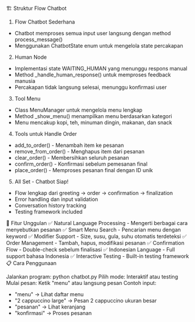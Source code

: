 🏗️ Struktur Flow Chatbot
1. Flow Chatbot Sederhana
- Chatbot memproses semua input user langsung dengan method process_message()
- Menggunakan ChatbotState enum untuk mengelola state percakapan

2. Human Node
- Implementasi state WAITING_HUMAN yang menunggu respons manual
- Method _handle_human_response() untuk memproses feedback manusia
- Percakapan tidak langsung selesai, menunggu konfirmasi user

3. Tool Menu
-  Class MenuManager untuk mengelola menu lengkap
-  Method _show_menu() menampilkan menu berdasarkan kategori
-  Menu mencakup kopi, teh, minuman dingin, makanan, dan snack

4. Tools untuk Handle Order
-  add_to_order() - Menambah item ke pesanan
-  remove_from_order() - Menghapus item dari pesanan
-  clear_order() - Membersihkan seluruh pesanan
-  confirm_order() - Konfirmasi sebelum pemesanan final
-  place_order() - Memproses pesanan final dengan ID unik

5. All Set - Chatbot Siap!
-  Flow lengkap dari greeting → order → confirmation → finalization
-  Error handling dan input validation
-  Conversation history tracking
-  Testing framework included

🚀 Fitur Unggulan
✅ Natural Language Processing - Mengerti berbagai cara menyebutkan pesanan
✅ Smart Menu Search - Pencarian menu dengan keyword
✅ Modifier Support - Size, susu, gula, suhu otomatis terdeteksi
✅ Order Management - Tambah, hapus, modifikasi pesanan
✅ Confirmation Flow - Double-check sebelum finalisasi
✅ Indonesian Language - Full support bahasa Indonesia
✅ Interactive Testing - Built-in testing framework
📋 Cara Penggunaan

Jalankan program: python chatbot.py
Pilih mode: Interaktif atau testing
Mulai pesan: Ketik "menu" atau langsung pesan
Contoh input:
- "menu" → Lihat daftar menu
- "2 cappuccino large" → Pesan 2 cappuccino ukuran besar
- "pesanan" → Lihat keranjang
- "konfirmasi" → Proses pesanan
